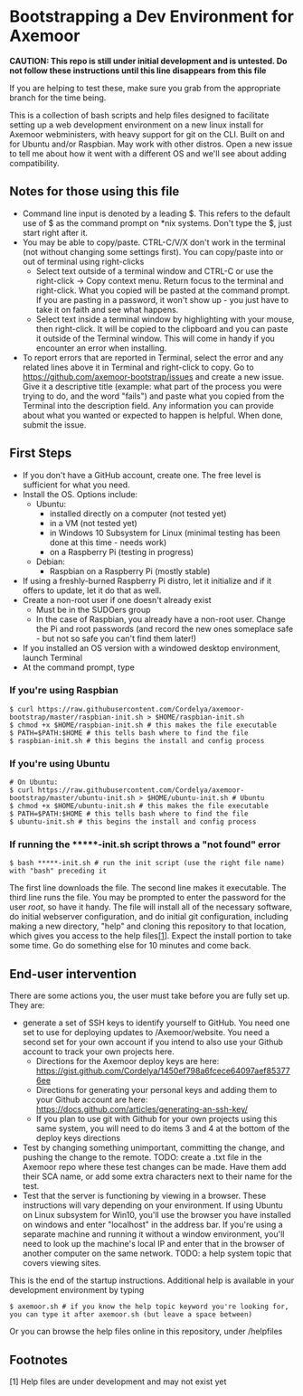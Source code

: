 # Bootstrapping a Dev Environment for Axemoor

**CAUTION: This repo is still under initial development and is untested. Do not follow these instructions until this line disappears from this file**

If you are helping to test these, make sure you grab from the appropriate branch for the time being.

This is a collection of bash scripts and help files designed to facilitate setting up a web development environment on a new linux install for Axemoor webministers, with heavy support for git on the CLI.
Built on and for Ubuntu and/or Raspbian. May work with other distros. Open a new issue to tell me about how it went with a different OS and we'll see about adding compatibility.

## Notes for those using this file
* Command line input is denoted by a leading $. This refers to the default use of $ as the command prompt on *nix systems. Don't type the $, just start right after it.
* You may be able to copy/paste. CTRL-C/V/X don't work in the terminal (not without changing some settings first). You can copy/paste into or out of terminal using right-clicks
    * Select text outside of a terminal window and CTRL-C or use the right-click -> Copy context menu. Return focus to the terminal and right-click. What you copied will be pasted at the command prompt. If you are pasting in a password, it won't show up - you just have to take it on faith and see what happens.
    * Select text inside a terminal window by highlighting with your mouse, then right-click. It will be copied to the clipboard and you can paste it outside of the Terminal window. This will come in handy if you encounter an error when installing.
* To report errors that are reported in Terminal, select the error and any related lines above it in Terminal and right-click to copy. Go to https://github.com/axemoor-bootstrap/issues and create a new issue. Give it a descriptive title (example: what part of the process you were trying to do, and the word "fails") and paste what you copied from the Terminal into the description field. Any information you can provide about what you wanted or expected to happen is helpful. When done, submit the issue.

## First Steps
* If you don't have a GitHub account, create one. The free level is sufficient for what you need.
* Install the OS. Options include:
    * Ubuntu:
        * installed directly on a computer (not tested yet)
        * in a VM (not tested yet)
        * in Windows 10 Subsystem for Linux (minimal testing has been done at this time - needs work)
        * on a Raspberry Pi (testing in progress)
    * Debian:
        * Raspbian on a Raspberry Pi (mostly stable)
* If using a freshly-burned Raspberry Pi distro, let it initialize and if it offers to update, let it do that as well. 
* Create a non-root user if one doesn't already exist
    * Must be in the SUDOers group
    * In the case of Raspbian, you already have a non-root user. Change the Pi and root passwords (and record the new ones someplace safe - but not so safe you can't find them later!)
* If you installed an OS version with a windowed desktop environment, launch Terminal
* At the command prompt, type

### If you're using Raspbian
```
$ curl https://raw.githubusercontent.com/Cordelya/axemoor-bootstrap/master/raspbian-init.sh > $HOME/raspbian-init.sh
$ chmod +x $HOME/raspbian-init.sh # this makes the file executable
$ PATH=$PATH:$HOME # this tells bash where to find the file
$ raspbian-init.sh # this begins the install and config process
````
### If you're using Ubuntu
````
# On Ubuntu:
$ curl https://raw.githubusercontent.com/Cordelya/axemoor-bootstrap/master/ubuntu-init.sh > $HOME/ubuntu-init.sh # Ubuntu
$ chmod +x $HOME/ubuntu-init.sh # this makes the file executable
$ PATH=$PATH:$HOME # this tells bash where to find the file
$ ubuntu-init.sh # this begins the install and config process
````

### If running the \*****-init.sh script throws a "not found" error

````
$ bash *****-init.sh # run the init script (use the right file name) with "bash" preceding it
````

The first line downloads the file. The second line makes it executable. The third line runs the file. You may be prompted to enter the password for the user *root*, so have it handy. The file will install all of the necessary software, do initial webserver configuration, and do initial git configuration, including making a new directory, "help" and cloning this repository to that location, which gives you access to the help files\[[1](#help)\]. Expect the install portion to take some time. Go do something else for 10 minutes and come back.

## End-user intervention
There are some actions you, the user must take before you are fully set up. They are:
* generate a set of SSH keys to identify yourself to GitHub. You need one set to use for deploying updates to /Axemoor/website. You need a second set for your own account if you intend to also use your Github account to track your own projects here.
    * Directions for the Axemoor deploy keys are here: https://gist.github.com/Cordelya/1450ef798a6fcece64097aef853776ee
    * Directions for generating your personal keys and adding them to your Github account are here: https://docs.github.com/articles/generating-an-ssh-key/
    * If you plan to use git with Github for your own projects using this same system, you will need to do items 3 and 4 at the bottom of the deploy keys directions
* Test by changing something unimportant, committing the change, and pushing the change to the remote. TODO: create a .txt file in the Axemoor repo where these test changes can be made. Have them add their SCA name, or add some extra characters next to their name for the test.
* Test that the server is functioning by viewing in a browser. These instructions will vary depending on your environment. If using Ubuntu on Linux subsystem for Win10, you'll use the browser you have installed on windows and enter "localhost" in the address bar. If you're using a separate machine and running it without a window environment, you'll need to look up the machine's local IP and enter that in the browser of another computer on the same network. TODO: a help system topic that covers viewing sites.

This is the end of the startup instructions. Additional help is available in your development environment by typing

````
$ axemoor.sh # if you know the help topic keyword you're looking for, you can type it after axemoor.sh (but leave a space between)
````

Or you can browse the help files online in this repository, under /helpfiles

## Footnotes
<a name=help />\[1\] Help files are under development and may not exist yet
